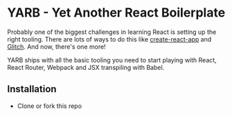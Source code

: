 # YARB - Yet Another React Boilerplate

Probably one of the biggest challenges in learning React is setting up the right tooling. There are lots of ways to do this like [create-react-app](#) and [Glitch](#). And now, there's one more!

YARB ships with all the basic tooling you need to start playing with React, React Router, Webpack and JSX transpiling with Babel.

## Installation

- Clone or fork this repo

